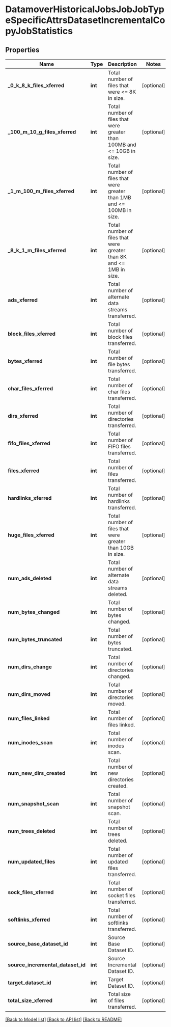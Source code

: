 # DatamoverHistoricalJobsJobJobTypeSpecificAttrsDatasetIncrementalCopyJobStatistics

## Properties
Name | Type | Description | Notes
------------ | ------------- | ------------- | -------------
**_0_k_8_k_files_xferred** | **int** | Total number of files that were &lt;&#x3D; 8K in size. | [optional] 
**_100_m_10_g_files_xferred** | **int** | Total number of files that were greater than 100MB and  &lt;&#x3D; 10GB in size. | [optional] 
**_1_m_100_m_files_xferred** | **int** | Total number of files that were greater than 1MB and &lt;&#x3D; 100MB in size. | [optional] 
**_8_k_1_m_files_xferred** | **int** | Total number of files that were greater than 8K and &lt;&#x3D; 1MB in size. | [optional] 
**ads_xferred** | **int** | Total number of alternate data streams transferred. | [optional] 
**block_files_xferred** | **int** | Total number of block files transferred. | [optional] 
**bytes_xferred** | **int** | Total number of file bytes transferred. | [optional] 
**char_files_xferred** | **int** | Total number of char files transferred. | [optional] 
**dirs_xferred** | **int** | Total number of directories transferred. | [optional] 
**fifo_files_xferred** | **int** | Total number of FIFO files transferred. | [optional] 
**files_xferred** | **int** | Total number of files transferred. | [optional] 
**hardlinks_xferred** | **int** | Total number of hardlinks transferred. | [optional] 
**huge_files_xferred** | **int** | Total number of files that were greater than 10GB in size. | [optional] 
**num_ads_deleted** | **int** | Total number of alternate data streams deleted. | [optional] 
**num_bytes_changed** | **int** | Total number of bytes changed. | [optional] 
**num_bytes_truncated** | **int** | Total number of bytes truncated. | [optional] 
**num_dirs_change** | **int** | Total number of directories changed. | [optional] 
**num_dirs_moved** | **int** | Total number of directories moved. | [optional] 
**num_files_linked** | **int** | Total number of files linked. | [optional] 
**num_inodes_scan** | **int** | Total number of inodes scan. | [optional] 
**num_new_dirs_created** | **int** | Total number of new directories created. | [optional] 
**num_snapshot_scan** | **int** | Total number of snapshot scan. | [optional] 
**num_trees_deleted** | **int** | Total number of trees deleted. | [optional] 
**num_updated_files** | **int** | Total number of updated files transferred. | [optional] 
**sock_files_xferred** | **int** | Total number of socket files transferred. | [optional] 
**softlinks_xferred** | **int** | Total number of softlinks transferred. | [optional] 
**source_base_dataset_id** | **int** | Source Base Dataset ID. | [optional] 
**source_incremental_dataset_id** | **int** | Source Incremental Dataset ID. | [optional] 
**target_dataset_id** | **int** | Target Dataset ID. | [optional] 
**total_size_xferred** | **int** | Total size of files transferred. | [optional] 

[[Back to Model list]](../README.md#documentation-for-models) [[Back to API list]](../README.md#documentation-for-api-endpoints) [[Back to README]](../README.md)


